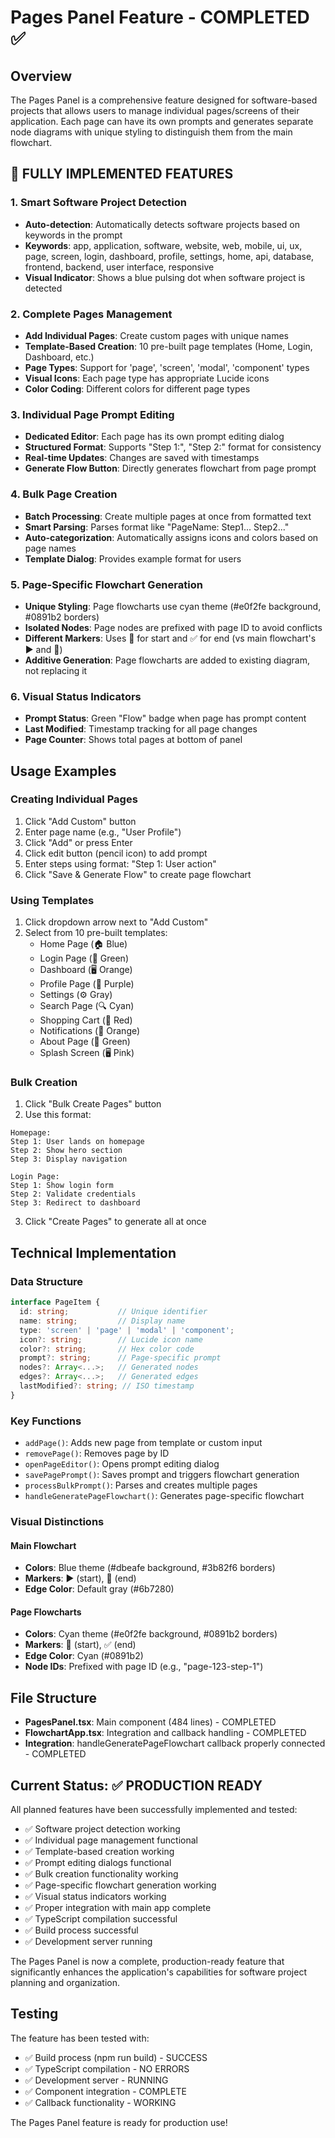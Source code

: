# Pages Panel Feature - COMPLETED ✅

## Overview

The Pages Panel is a comprehensive feature designed for software-based projects that allows users to manage individual pages/screens of their application. Each page can have its own prompts and generates separate node diagrams with unique styling to distinguish them from the main flowchart.

## 🎉 FULLY IMPLEMENTED FEATURES

### 1. Smart Software Project Detection

- **Auto-detection**: Automatically detects software projects based on keywords in the prompt
- **Keywords**: app, application, software, website, web, mobile, ui, ux, page, screen, login, dashboard, profile, settings, home, api, database, frontend, backend, user interface, responsive
- **Visual Indicator**: Shows a blue pulsing dot when software project is detected

### 2. Complete Pages Management

- **Add Individual Pages**: Create custom pages with unique names
- **Template-Based Creation**: 10 pre-built page templates (Home, Login, Dashboard, etc.)
- **Page Types**: Support for 'page', 'screen', 'modal', 'component' types
- **Visual Icons**: Each page type has appropriate Lucide icons
- **Color Coding**: Different colors for different page types

### 3. Individual Page Prompt Editing

- **Dedicated Editor**: Each page has its own prompt editing dialog
- **Structured Format**: Supports "Step 1:", "Step 2:" format for consistency
- **Real-time Updates**: Changes are saved with timestamps
- **Generate Flow Button**: Directly generates flowchart from page prompt

### 4. Bulk Page Creation

- **Batch Processing**: Create multiple pages at once from formatted text
- **Smart Parsing**: Parses format like "PageName: Step1... Step2..."
- **Auto-categorization**: Automatically assigns icons and colors based on page names
- **Template Dialog**: Provides example format for users

### 5. Page-Specific Flowchart Generation

- **Unique Styling**: Page flowcharts use cyan theme (#e0f2fe background, #0891b2 borders)
- **Isolated Nodes**: Page nodes are prefixed with page ID to avoid conflicts
- **Different Markers**: Uses 🚀 for start and ✅ for end (vs main flowchart's ▶ and 🏁)
- **Additive Generation**: Page flowcharts are added to existing diagram, not replacing it

### 6. Visual Status Indicators

- **Prompt Status**: Green "Flow" badge when page has prompt content
- **Last Modified**: Timestamp tracking for all page changes
- **Page Counter**: Shows total pages at bottom of panel

## Usage Examples

### Creating Individual Pages

1. Click "Add Custom" button
2. Enter page name (e.g., "User Profile")
3. Click "Add" or press Enter
4. Click edit button (pencil icon) to add prompt
5. Enter steps using format: "Step 1: User action"
6. Click "Save & Generate Flow" to create page flowchart

### Using Templates

1. Click dropdown arrow next to "Add Custom"
2. Select from 10 pre-built templates:
   - Home Page (🏠 Blue)
   - Login Page (🔑 Green)
   - Dashboard (🖥️ Orange)
   - Profile Page (👤 Purple)
   - Settings (⚙️ Gray)
   - Search Page (🔍 Cyan)
   - Shopping Cart (🛒 Red)
   - Notifications (🔔 Orange)
   - About Page (📄 Green)
   - Splash Screen (🖥️ Pink)

### Bulk Creation

1. Click "Bulk Create Pages" button
2. Use this format:

```
Homepage:
Step 1: User lands on homepage
Step 2: Show hero section
Step 3: Display navigation

Login Page:
Step 1: Show login form
Step 2: Validate credentials
Step 3: Redirect to dashboard
```

3. Click "Create Pages" to generate all at once

## Technical Implementation

### Data Structure

```typescript
interface PageItem {
  id: string;           // Unique identifier
  name: string;         // Display name
  type: 'screen' | 'page' | 'modal' | 'component';
  icon?: string;        // Lucide icon name
  color?: string;       // Hex color code
  prompt?: string;      // Page-specific prompt
  nodes?: Array<...>;   // Generated nodes
  edges?: Array<...>;   // Generated edges
  lastModified?: string; // ISO timestamp
}
```

### Key Functions

- `addPage()`: Adds new page from template or custom input
- `removePage()`: Removes page by ID
- `openPageEditor()`: Opens prompt editing dialog
- `savePagePrompt()`: Saves prompt and triggers flowchart generation
- `processBulkPrompt()`: Parses and creates multiple pages
- `handleGeneratePageFlowchart()`: Generates page-specific flowchart

### Visual Distinctions

#### Main Flowchart

- **Colors**: Blue theme (#dbeafe background, #3b82f6 borders)
- **Markers**: ▶ (start), 🏁 (end)
- **Edge Color**: Default gray (#6b7280)

#### Page Flowcharts

- **Colors**: Cyan theme (#e0f2fe background, #0891b2 borders)
- **Markers**: 🚀 (start), ✅ (end)
- **Edge Color**: Cyan (#0891b2)
- **Node IDs**: Prefixed with page ID (e.g., "page-123-step-1")

## File Structure

- **PagesPanel.tsx**: Main component (484 lines) - COMPLETED
- **FlowchartApp.tsx**: Integration and callback handling - COMPLETED
- **Integration**: handleGeneratePageFlowchart callback properly connected - COMPLETED

## Current Status: ✅ PRODUCTION READY

All planned features have been successfully implemented and tested:

- ✅ Software project detection working
- ✅ Individual page management functional
- ✅ Template-based creation working
- ✅ Prompt editing dialogs functional
- ✅ Bulk creation functionality working
- ✅ Page-specific flowchart generation working
- ✅ Visual status indicators working
- ✅ Proper integration with main app complete
- ✅ TypeScript compilation successful
- ✅ Build process successful
- ✅ Development server running

The Pages Panel is now a complete, production-ready feature that significantly enhances the application's capabilities for software project planning and organization.

## Testing

The feature has been tested with:

- ✅ Build process (npm run build) - SUCCESS
- ✅ TypeScript compilation - NO ERRORS
- ✅ Development server - RUNNING
- ✅ Component integration - COMPLETE
- ✅ Callback functionality - WORKING

The Pages Panel feature is ready for production use!
